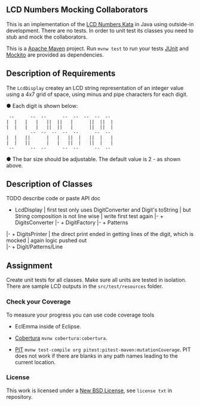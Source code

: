 ## LCD Numbers Mocking Collaborators ##

This is an implementation of the [LCD Numbers Kata](http://rubyquiz.com/quiz14.html) 
in Java using outside-in development. There are no tests. In order to unit test its 
classes you need to stub and mock the collaborators.

This is a [Apache Maven](https://maven.apache.org/) project.  Run `mvnw test` to 
run your tests [JUnit](http://junit.org/) and [Mockito](http://site.mockito.org/) 
are provided as dependencies.

## Description of Requirements ##

The `LcdDisplay` createy an LCD string representation of an integer value using a
4x7 grid of space, using minus and pipe characters for each digit.

● Each digit is shown below:

     --      --  --      --  --  --  --  -- 
    |  |   |   |   ||  ||   |      ||  ||  |
    |  |   |   |   ||  ||   |      ||  ||  |
             --  --  --  --  --      --  -- 
    |  |   ||      |   |   ||  |   ||  |   |
    |  |   ||      |   |   ||  |   ||  |   |
     --      --  --      --  --      --  -- 

● The bar size should be adjustable. The default value is 2 - as shown above.

## Description of Classes ##

TODO describe code or paste API doc

+ LcdDisplay
| first test only uses DigitConverter and Digit's toString
| but String composition is not line wise
| write first test again
|- + DigitsConverter
   |- + DigitFactory
      |- + Patterns

|- + DigitsPrinter
   | the direct print ended in getting lines of the digit, which is mocked 
   | again logic pushed out   
   |- + Digit/Patterns/Line

## Assignment ##

Create unit tests for all classes.  Make sure all units are tested in isolation.
There are sample LCD outputs in the `src/test/resources` folder. 

### Check your Coverage ###

To measure your progress you can use code coverage tools 

* EclEmma inside of Eclipse. 

* [Cobertura](http://cobertura.github.io/cobertura/) `mvnw cobertura:cobertura`.

* [PIT](http://pitest.org/) `mvnw test-compile org pitest:pitest-maven:mutationCoverage`.
  PIT does not work if there are blanks in any path names leading to the current location.

### License ###
This work is licensed under a [New BSD License](http://opensource.org/licenses/bsd-license.php), see `license txt` in repository.